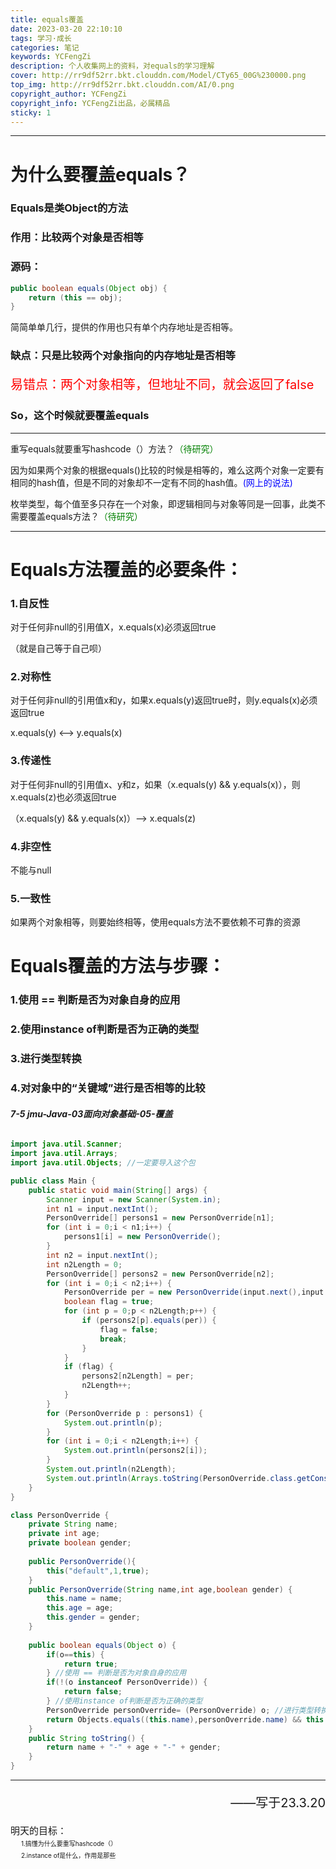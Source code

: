 ```yaml
---
title: equals覆盖
date: 2023-03-20 22:10:10
tags: 学习·成长
categories: 笔记
keywords: YCFengZi
description: 个人收集网上的资料，对equals的学习理解
cover: http://rr9df52rr.bkt.clouddn.com/Model/CTy65_00G%230000.png
top_img: http://rr9df52rr.bkt.clouddn.com/AI/0.png
copyright_author: YCFengZi
copyright_info: YCFengZi出品，必属精品
sticky: 1
---
```


------



# **为什么要覆盖equals？**

### Equals是类Object的方法

### 作用：比较两个对象是否相等

### 源码：

```java
public boolean equals(Object obj) {
	return (this == obj);
}
```

简简单单几行，提供的作用也只有单个内存地址是否相等。

### 缺点：只是比较两个对象指向的内存地址是否相等

<p style='color: red;font-size: 20px;'>易错点：两个对象相等，但地址不同，就会返回了false



### So，这个时候就要覆盖equals

------

 

<p>重写equals就要重写hashcode（）方法？<span style='color: green;'>（待研究）</span></p>



<p>因为如果两个对象的根据equals()比较的时候是相等的，难么这两个对象一定要有相同的hash值，但是不同的对象却不一定有不同的hash值。<span style='color: blue;'>(网上的说法)</span></p>

<p>枚举类型，每个值至多只存在一个对象，即逻辑相同与对象等同是一回事，此类不需要覆盖equals方法？<span style='color: green;'>（待研究）</span></p>



------

# Equals方法覆盖的必要条件：

### 1.自反性

对于任何非null的引用值X，x.equals(x)必须返回true

（就是自己等于自己呗）

### 2.对称性

对于任何非null的引用值x和y，如果x.equals(y)返回true时，则y.equals(x)必须返回true

x.equals(y) <——> y.equals(x)

### 3.传递性

对于任何非null的引用值x、y和z，如果（x.equals(y) && y.equals(x)），则x.equals(z)也必须返回true

（x.equals(y) && y.equals(x)）——> x.equals(z)

### 4.非空性

不能与null

### 5.一致性

如果两个对象相等，则要始终相等，使用equals方法不要依赖不可靠的资源

 

# Equals覆盖的方法与步骤：

### 1.使用 == 判断是否为对象自身的应用

### 2.使用instance of判断是否为正确的类型

### 3.进行类型转换

### 4.对对象中的“关键域”进行是否相等的比较

###### **7-5 jmu-Java-03面向对象基础-05-覆盖**

```java
import java.util.Scanner;
import java.util.Arrays;
import java.util.Objects; //一定要导入这个包

public class Main {
    public static void main(String[] args) {
        Scanner input = new Scanner(System.in);
        int n1 = input.nextInt();
        PersonOverride[] persons1 = new PersonOverride[n1];
        for (int i = 0;i < n1;i++) {
            persons1[i] = new PersonOverride();
        }
        int n2 = input.nextInt();
        int n2Length = 0;
        PersonOverride[] persons2 = new PersonOverride[n2];
        for (int i = 0;i < n2;i++) {
            PersonOverride per = new PersonOverride(input.next(),input.nextInt(),input.nextBoolean());
            boolean flag = true;
            for (int p = 0;p < n2Length;p++) {
                if (persons2[p].equals(per)) {
                    flag = false;
                    break;
                }
            }
            if (flag) {
                persons2[n2Length] = per;
                n2Length++;
            }
        }
        for (PersonOverride p : persons1) {
            System.out.println(p);
        }
        for (int i = 0;i < n2Length;i++) {
            System.out.println(persons2[i]);
        }
        System.out.println(n2Length);
        System.out.println(Arrays.toString(PersonOverride.class.getConstructors())) ;
    }
}

class PersonOverride {
    private String name;
    private int age;
    private boolean gender;
    
    public PersonOverride(){
        this("default",1,true);
    }
    public PersonOverride(String name,int age,boolean gender) {
        this.name = name;
        this.age = age;
        this.gender = gender;
    }
    
    public boolean equals(Object o) {
        if(o==this) {
            return true;
        } //使用 == 判断是否为对象自身的应用
        if(!(o instanceof PersonOverride)) {
            return false;
        } //使用instance of判断是否为正确的类型
        PersonOverride personOverride= (PersonOverride) o; //进行类型转换
        return Objects.equals((this.name),personOverride.name) && this.gender == personOverride.gender && this.age == personOverride.age; //对对象中的“关键域”进行是否相等的比较
    }
    public String toString() {
        return name + "-" + age + "-" + gender;
    }
}
```

 

------

<p style='text-align: right;font-size: 20px;'>——写于23.3.20</p>
<p style='font-size: 15px'>明天的目标：<br>
&nbsp;&nbsp;&nbsp;&nbsp;<span style='font-size: 10px'>1.搞懂为什么要重写hashcode（）</span><br>
    &nbsp;&nbsp;&nbsp;&nbsp;<span style='font-size: 10px'>2.instance of是什么，作用是那些</span></p>

